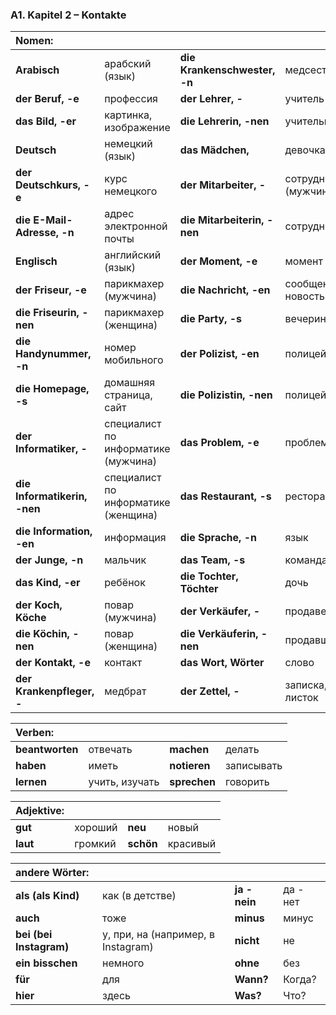 ### A1. Kapitel 2 – Kontakte

| **Nomen:** ||||
|:---|:---|:---|:---|
| **Arabisch** | арабский (язык) | **die Krankenschwester, -n** | медсестра |
| **der Beruf, -e** | профессия | **der Lehrer, -** | учитель |
| **das Bild, -er** | картинка, изображение | **die Lehrerin, -nen** | учительница |
| **Deutsch** | немецкий (язык) | **das Mädchen,** | девочка |
| **der Deutschkurs, -e** | курс немецкого | **der Mitarbeiter, -** | сотрудник (мужчина) |
| **die E-Mail-Adresse, -n** | адрес электронной почты | **die Mitarbeiterin, -nen** | сотрудница |
| **Englisch** | английский (язык) | **der Moment, -e** | момент |
| **der Friseur, -e** | парикмахер (мужчина) | **die Nachricht, -en** | сообщение, новость |
| **die Friseurin, -nen** | парикмахер (женщина) | **die Party, -s** | вечеринка |
| **die Handynummer, -n** | номер мобильного | **der Polizist, -en** | полицейский |
| **die Homepage, -s** | домашняя страница, сайт | **die Polizistin, -nen** | полицейская |
| **der Informatiker, -** | специалист по информатике (мужчина) | **das Problem, -e** | проблема |
| **die Informatikerin, -nen** | специалист по информатике (женщина) | **das Restaurant, -s** | ресторан |
| **die Information, -en** | информация | **die Sprache, -n** | язык |
| **der Junge, -n** | мальчик | **das Team, -s** | команда |
| **das Kind, -er** | ребёнок | **die Tochter, Töchter** | дочь |
| **der Koch, Köche** | повар (мужчина) | **der Verkäufer, -** | продавец |
| **die Köchin, -nen** | повар (женщина) | **die Verkäuferin, -nen** | продавщица |
| **der Kontakt, -e** | контакт | **das Wort, Wörter** | слово |
| **der Krankenpfleger, -** | медбрат | **der Zettel, -** | записка, листок |


| **Verben:** ||||
|:---|:---|:---|:---|
| **beantworten** | отвечать | **machen** | делать |
| **haben** | иметь | **notieren** | записывать |
| **lernen** | учить, изучать | **sprechen** | говорить |


| **Adjektive:** ||||
|:---|:---|:---|:---|
| **gut** | хороший | **neu** | новый |
| **laut** | громкий | **schön** | красивый |


| **andere Wörter:** ||||
|:---|:---|:---|:---|
| **als (als Kind)** | как (в детстве) | **ja - nein** | да - нет |
| **auch** | тоже | **minus** | минус |
| **bei (bei Instagram)** | у, при, на (например, в Instagram) | **nicht** | не |
| **ein bisschen** | немного | **ohne** | без |
| **für** | для | **Wann?** | Когда? |
| **hier** | здесь | **Was?** | Что? |

